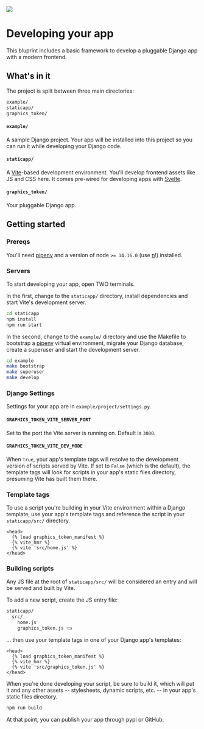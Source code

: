 ![](https://graphics.thomsonreuters.com/style-assets/images/logos/reuters-graphics-logo/svg/graphics-logo-color-dark.svg)

# Developing your app

This bluprint includes a basic framework to develop a pluggable Django app with a modern frontend.

## What's in it

The project is split between three main directories:

```bash
example/
staticapp/
graphics_token/
```

#### `example/`

A sample Django project. Your app will be installed into this project so you can run it while developing your Django code.

#### `staticapp/`

A [Vite](https://vitejs.dev/)-based development environment. You'll develop frontend assets like JS and CSS here. It comes pre-wired for developing apps with [Svelte](https://svelte.dev/).

#### `graphics_token/`

Your pluggable Django app.

## Getting started

### Prereqs

You'll need [pipenv](https://pipenv.pypa.io/en/latest/#install-pipenv-today) and a version of node `>= 14.16.0` (use [n](https://github.com/tj/n)!) installed.

### Servers

To start developing your app, open TWO terminals.

In the first, change to the `staticapp/` directory, install dependencies and start Vite's development server.

```bash
cd staticapp
npm install
npm run start
```

In the second, change to the `example/` directory and use the Makefile to bootstrap a [pipenv](https://pipenv.pypa.io/en/latest/) virtual environment, migrate your Django database, create a superuser and start the development server.

```bash
cd example
make bootstrap
make superuser
make develop
```

### Django Settings

Settings for your app are in `example/project/settings.py`.

#### `GRAPHICS_TOKEN_VITE_SERVER_PORT`

Set to the port the Vite server is running on. Default is `3000`.

#### `GRAPHICS_TOKEN_VITE_DEV_MODE`

When `True`, your app's template tags will resolve to the development version of scripts served by Vite. If set to `False` (which is the default), the template tags will look for scripts in your app's static files directory, presuming Vite has built them there.

### Template tags

To use a script you're building in your Vite environment within a Django template, use your app's template tags and reference the script in your `staticapp/src/` directory.

```jinja
<head>
  {% load graphics_token_manifest %}
  {% vite_hmr %}
  {% vite 'src/home.js' %}
</head>
```

### Building scripts

Any JS file at the root of `staticapp/src/` will be considered an entry and will be served and built by Vite.

To add a new script, create the JS entry file:

```bash
staticapp/
  src/
    home.js
    graphics_token.js 👈
```

... then use your template tags in one of your Django app's templates:

```jinja
<head>
  {% load graphics_token_manifest %}
  {% vite_hmr %}
  {% vite 'src/graphics_token.js' %}
</head>
```

When you're done developing your script, be sure to build it, which will put it and any other assets -- stylesheets, dynamic scripts, etc. -- in your app's static files directory.

```bash
npm run build
```

At that point, you can publish your app through pypi or GitHub.
